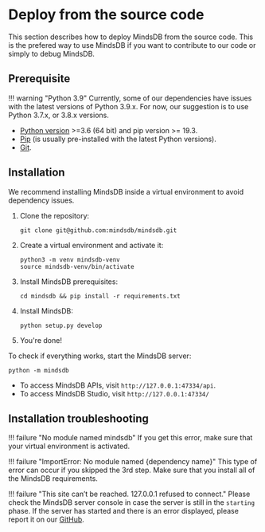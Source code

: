 # Deploy from the source code

This section describes how to deploy MindsDB from the source code. This is the prefered way to use MindsDB if you want to contribute to our code or simply to debug MindsDB.

## Prerequisite

!!! warning "Python 3.9"
    Currently, some of our dependencies have issues with the latest versions of Python 3.9.x. For now, our suggestion is to use Python 3.7.x, or 3.8.x versions.

* [Python version](https://www.python.org/downloads/) >=3.6 (64 bit) and pip version >= 19.3.
* [Pip](https://pip.pypa.io/en/stable/installing/) (is usually pre-installed with the latest Python versions).
* [Git](https://git-scm.com/).

## Installation

We recommend installing MindsDB inside a virtual environment to avoid dependency issues.

1. Clone the repository:

    ```
    git clone git@github.com:mindsdb/mindsdb.git
    ```

2. Create a virtual environment and activate it:

    ```
    python3 -m venv mindsdb-venv
    source mindsdb-venv/bin/activate
    ```

3. Install MindsDB prerequisites:

    ```
    cd mindsdb && pip install -r requirements.txt
    ```

4. Install MindsDB:

    ```
    python setup.py develop
    ```

5. You're done!

To check if everything works, start the MindsDB server:

```
python -m mindsdb
```

* To access MindsDB APIs, visit `http://127.0.0.1:47334/api`.
* To access MindsDB Studio, visit  `http://127.0.0.1:47334/`


## Installation troubleshooting

!!! failure "No module named mindsdb"
    If you get this error, make sure that your virtual environment is activated.

!!! failure "ImportError: No module named {dependency name}"
    This type of error can occur if you skipped the 3rd step. Make sure that you install all of the MindsDB requirements.

!!! failure "This site can’t be reached. 127.0.0.1 refused to connect."
    Please check the MindsDB server console in case the server is still in the `starting` phase. If the server has started and there is an error displayed, please report it on our [GitHub](https://github.com/mindsdb/mindsdb/issues).

